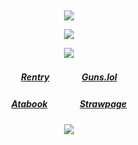 ⠀<div align="center">

![](https://files.catbox.moe/h2p96l.png)

![](https://komarev.com/ghpvc/?username=angelmatic&color=89364a&style=flat&label=𓈒&base=6390)

![](https://files.catbox.moe/96zlvz.gif)
##### [Rentry](https://rentry.co/Cazas-Gratiae)ㅤㅤㅤㅤ[Guns.lol](https://guns.lol/lcb8)
##### [Atabook](https://don.atabook.org/)ㅤㅤㅤㅤ[Strawpage](https://sealkit.straw.page/)

 
![](https://files.catbox.moe/8l9txu.png)
